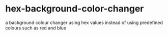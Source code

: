 # hex-background-color-changer
a background colour changer using hex values instead of using predefined colours such as red and blue
